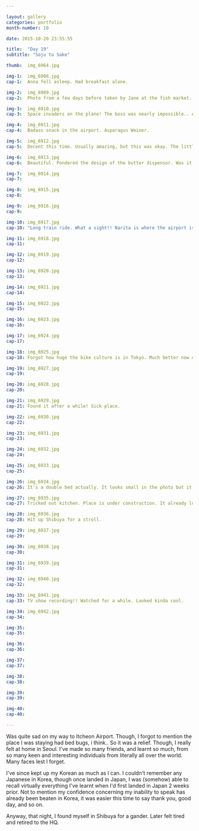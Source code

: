 ```yaml
---

layout: gallery
categories: portfolio
month-number: 10

date: 2015-10-20 23:55:55

title:  "Day 19"
subtitle: "Soju to Sake"

thumb:	img_6964.jpg

img-1:	img_6908.jpg
cap-1:	Anna fell asleep. Had breakfast alone. 

img-2:	img_6909.jpg
cap-2:	Photo from a few days before taken by Jane at the fish market. Tasty tasty. 

img-3:	img_6910.jpg
cap-3: 	Space invaders on the plane! The boss was nearly impossible.. And the game lagged -.- but still a decent time!! 

img-4:	img_6911.jpg
cap-4:	Badass snack in the airport. Asparagus Weiner.

img-5:	img_6912.jpg
cap-5:	Decent this time. Usually amazing, but this was okay. The little tube is hot sauce.

img-6:	img_6913.jpg
cap-6:	Beautiful. Pondered the design of the butter dispensor. Was it deliberately shaped as such? If not, was it inherently in the soul of the engineer? Japanese have it in them. You can see it everywhere. I want to believe design wasn't a priority here. It's just there by virtue of Japan. Every little thing. I think design wasn't a priority because it's a butter packet. And because constant emotional design thinking is expensive for the mind. Can't spread it too thin, over everything. Butter can't have it. Maybe? Now that I write this, I realize this could be Korean butter too. Either way, both have similarities. I think Korea has better deliberate design, but Japan has better inherent, innate design. 

img-7:	img_6914.jpg
cap-7:	

img-8:	img_6915.jpg
cap-8:	

img-9:	img_6916.jpg
cap-9:	

img-10:	img_6917.jpg
cap-10:	"Long train ride. What a sight!! Narita is where the airport is, passing through Chiba, onto Tokyo. I'm staying in Kōtō. Say Koto and people get confused."

img-11:	img_6918.jpg
cap-11:	

img-12:	img_6919.jpg
cap-12:	

img-13:	img_6920.jpg
cap-13:	

img-14:	img_6921.jpg
cap-14:	

img-15:	img_6922.jpg
cap-15:	

img-16:	img_6923.jpg
cap-16:	

img-17:	img_6924.jpg
cap-17:	

img-18:	img_6925.jpg
cap-18:	Forgot how huge the bike culture is in Tokyo. Much better now dodging them on the sidewalks too. Sharper than my hairline.

img-19:	img_6927.jpg
cap-19:	

img-20:	img_6928.jpg
cap-20:	

img-21:	img_6929.jpg
cap-21:	Found it after a while! Sick place.

img-22:	img_6930.jpg
cap-22:	

img-23:	img_6931.jpg
cap-23:	

img-24:	img_6932.jpg
cap-24:	

img-25:	img_6933.jpg
cap-25:	

img-26:	img_6934.jpg
cap-26:	It's a double bed actually. It looks small in the photo but it's mad comfortable, really. Lors of room and the bunks are so sturdy.

img-27:	img_6935.jpg
cap-27:	Tricked out kitchen. Place is under construction. It already looks a ton better presently.

img-28:	img_6936.jpg
cap-28:	Hit up Shibuya for a stroll. 

img-29:	img_6937.jpg
cap-29:	

img-30:	img_6938.jpg
cap-30:	

img-31:	img_6939.jpg
cap-31:	

img-32:	img_6940.jpg
cap-32:	

img-33:	img_6941.jpg
cap-33:	TV show recording!! Watched for a while. Looked kinda cool.

img-34:	img_6942.jpg
cap-34:	

img-35:	
cap-35:	

img-36:	
cap-36:	

img-37:	
cap-37:	

img-38:	
cap-38:	

img-39:	
cap-39:	

img-40:	
cap-40:	

---
```


Was quite sad on my way to Itcheon Airport. Though, I forgot to mention the place I was staying had bed bugs, i think.. So it was a relief. Though, I really felt at home in Seoul. I've made so many friends, and learnt so much, from so many keen and interesting individuals from literally all over the world. Many faces lest I forget. 

I've since kept up my Korean as much as I can. I couldn't remember any Japanese in Korea, though once landed in Japan, I was (somehow) able to recall virtually everything I've learnt when I'd first landed in Japan 2 weeks prior. Not to mention my confidence concerning my inability to speak has already been beaten in Korea, it was easier this time to say thank you, good day, and so on. 

Anyway, that night, I found myself in Shibuya for a gander. Later felt tired and retired to the HQ.
